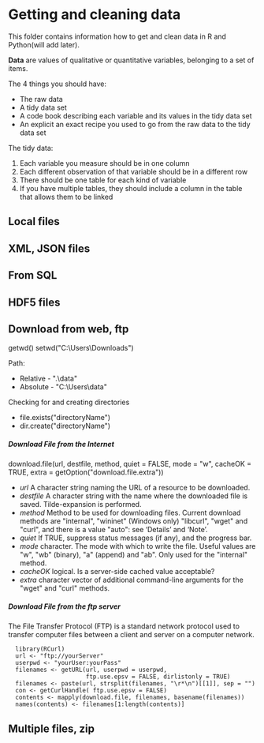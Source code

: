 # Getting and cleaning data
This folder contains information how to get and clean data in R and Python(will add later).

__Data__ are values of qualitative or quantitative variables, belonging to a set of items.

The 4 things you should have:
  * The raw data
  * A tidy data set
  * A code book describing each variable and its values in the tidy data set
  * An explicit an exact recipe you used to go from the raw data to the tidy data set

The tidy data:
  1. Each variable you measure should be in one column
  2. Each different observation of that variable should be in a different row
  3. There should be one table for each kind of variable
  4. If you have multiple tables, they should include a column in the table that allows them to be linked

## Local files

## XML, JSON files

## From SQL

## HDF5 files

## Download from web, ftp

getwd()
setwd("C:\Users\Downloads")

Path:
  * Relative - ".\data"
  * Absolute - "C:\Users\data"

Checking for and creating directories
  * file.exists("directoryName")
  * dir.create("directoryName")

##### Download File from the Internet
  download.file(url, destfile, method, quiet = FALSE, mode = "w", cacheOK = TRUE,
                extra = getOption("download.file.extra"))

  * _url_ A character string naming the URL of a resource to be downloaded.
  * _destfile_ A character string with the name where the downloaded file is saved. Tilde-expansion is performed.
  * _method_ Method to be used for downloading files. Current download methods are "internal", "wininet" (Windows only) "libcurl", "wget" and "curl", and there is a value "auto": see ‘Details’ and ‘Note’.
  * _quiet_ If TRUE, suppress status messages (if any), and the progress bar.
  * _mode_ character. The mode with which to write the file. Useful values are "w", "wb" (binary), "a" (append) and "ab". Only used for the "internal" method.
  * _cacheOK_ logical. Is a server-side cached value acceptable?
  * _extra_ character vector of additional command-line arguments for the "wget" and "curl" methods.

##### Download File from the ftp server
The File Transfer Protocol (FTP) is a standard network protocol used to transfer computer files between a client and server on a computer network.

``` 
  library(RCurl)
  url <- "ftp://yourServer"
  userpwd <- "yourUser:yourPass"
  filenames <- getURL(url, userpwd = userpwd,
                      ftp.use.epsv = FALSE, dirlistonly = TRUE)
  filenames <- paste(url, strsplit(filenames, "\r*\n")[[1]], sep = "") 
  con <- getCurlHandle( ftp.use.epsv = FALSE) 
  contents <- mapply(download.file, filenames, basename(filenames)) 
  names(contents) <- filenames[1:length(contents)] 
```

## Multiple files, zip
